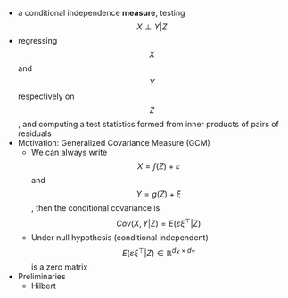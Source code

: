 - a conditional independence **measure**, testing $$X\perp Y\vert Z$$
- regressing $$X$$ and $$Y$$ respectively on $$Z$$, and computing a test statistics formed from inner products of pairs of residuals
- Motivation: Generalized Covariance Measure (GCM)
	- We can always write $$X = f(Z)+\varepsilon$$ and $$Y = g(Z)+\xi$$, then the conditional covariance is $$Cov(X, Y\vert Z) = E(\varepsilon\xi^\top\vert Z)$$
	- Under null hypothesis (conditional independent) $$E(\varepsilon \xi^\top\vert Z) \in \mathbb{R}^{d_X\times d_Y}$$ is a zero matrix
- Preliminaries
	- Hilbert